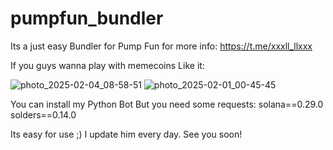 # pumpfun_bundler
Its a just easy Bundler for Pump Fun
for more info: https://t.me/xxxll_llxxx

If you guys wanna play with memecoins
Like it:

![photo_2025-02-04_08-58-51](https://github.com/user-attachments/assets/3258c8d5-c78c-46b7-95ad-f66f81da6afd)
![photo_2025-02-01_00-45-45](https://github.com/user-attachments/assets/5f526974-9da0-4115-9d10-e717a8b4909c)


You can install my Python Bot
But you need some requests:
solana==0.29.0
solders==0.14.0

Its easy for use ;) 
I update him every day. See you soon!
